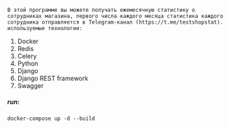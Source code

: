 `В этой программе вы можете получать ежемесячную статистику о сотрудниках магазина, первого числа каждого месяца статистика каждого сотрудника отправляется в Telegram-канал (https://t.me/testshopstat).
используемые технологии:`
1. Docker
2. Redis
3. Celery
4. Python
5. Django
6. Django REST framework
7. Swagger

##### run:
`docker-compose up -d --build`
